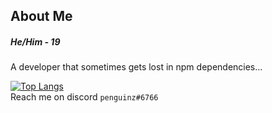 ## About Me
#####  He/Him - 19<br>
A developer that sometimes gets lost in npm dependencies...<br>

<!-- ![Anurag's GitHub stats](https://github-readme-stats.vercel.app/api?username=Pengiie&count_private=true&show_icons=true&theme=onedark)-->
[![Top Langs](https://github-readme-stats.vercel.app/api/top-langs/?username=Pengiie&layout=compact&theme=tokyonight&hide_border=true&langs_count=5&hide=css)](https://github.com/anuraghazra/github-readme-stats) <br>
Reach me on discord `penguinz#6766`
<!--
**Pengiie/Pengiie** is a ✨ _special_ ✨ repository because its `README.md` (this file) appears on your GitHub profile.

Here are some ideas to get you started:

- 🔭 I’m currently working on ...
- 🌱 I’m currently learning ...
- 👯 I’m looking to collaborate on ...
- 🤔 I’m looking for help with ...
- 💬 Ask me about ...
- 📫 How to reach me: ...
- 😄 Pronouns: ...
- ⚡ Fun fact: ...
-->
